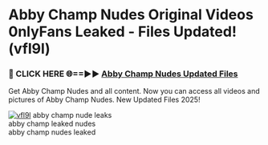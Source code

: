 # Abby Champ Nudes Original Videos 0nlyFans Leaked - Files Updated! (vfl9l)

<h3>🔴 CLICK HERE 🌐==►► <a href="https://tinyurl.com/yc6ubb5a" rel="nofollow">Abby Champ Nudes Updated Files</a></h3>

Get Abby Champ Nudes and all content. Now you can access all videos and pictures of Abby Champ Nudes. New Updated Files 2025!

[![vfl9l](https://i.imgur.com/7eu0CRL.gif)](https://tinyurl.com/yc6ubb5a)
abby champ nude leaks<br>
abby champ leaked nudes<br>
abby champ nudes leaked